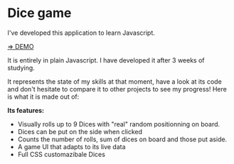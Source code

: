 # Dice game

I've developed this application to learn Javascript.

[=> DEMO](https://dice-game-y.herokuapp.com/)

It is entirely in plain Javascript. I have developed it after 3 weeks of studying.

It represents the state of my skills at that moment, have a look at its code and don't hesitate to compare it to other projects to see my progress! Here is what it is made out of:

**Its features:**

* Visually rolls up to 9 Dices with "real" random positionning on board.
* Dices can be put on the side when clicked
* Counts the number of rolls, sum of dices on board and those put aside.
* A game UI that adapts to its live data
* Full CSS customazibale Dices
